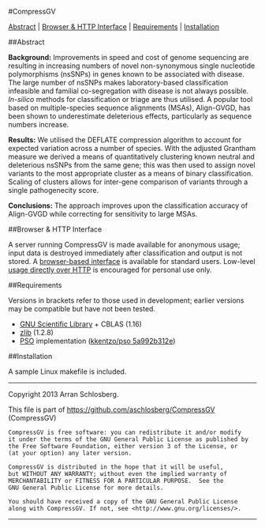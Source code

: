 #CompressGV

[Abstract](#abstract) | [Browser & HTTP Interface](#browser) | [Requirements](#req) | [Installation](#install)

##<a id="abstract"></a>Abstract

**Background:** Improvements in speed and cost of genome sequencing are resulting in increasing numbers of novel non-synonymous single nucleotide polymorphisms (nsSNPs) in genes known to be associated with disease. The large number of nsSNPs makes laboratory-based classification infeasible and familial co-segregation with disease is not always possible. *In-silico* methods for classification or triage are thus utilised. A popular tool based on multiple-species sequence alignments (MSAs), Align-GVGD, has been shown to underestimate deleterious effects, particularly as sequence numbers increase.

**Results:** We utilised the DEFLATE compression algorithm to account for expected variation across a number of species. With the adjusted Grantham measure we derived a means of quantitatively clustering known neutral and deleterious nsSNPs from the same gene; this was then used to assign novel variants to the most appropriate cluster as a means of binary classification. Scaling of clusters allows for inter-gene comparison of variants through a single pathogenecity score.

**Conclusions:** The approach improves upon the classification accuracy of Align-GVGD while correcting for sensitivity to large MSAs.

##<a id="browser"></a>Browser & HTTP Interface

A server running CompressGV is made available for anonymous usage; input data is destroyed immediately after classification and output is not stored. A [browser-based interface](http://compressgv.arranschlosberg.com) is available for standard users. Low-level [usage directly over HTTP](http://compressgv.arranschlosberg.com/#help) is encouraged for personal use only.

##<a id="requirements"></a>Requirements

Versions in brackets refer to those used in development; earlier versions may be compatible but have not been tested.

* [GNU Scientific Library](http://www.gnu.org/software/gsl/) + CBLAS (1.16)
* [zlib](http://www.zlib.net/) (1.2.8)
* [PSO](https://github.com/aschlosberg/pso) implementation ([kkentzo/pso 5a992b312e](https://github.com/kkentzo/pso/commit/5a992b312e21c421b363ed95cf5b0f7dede9890a))

##<a id="install"></a>Installation

A sample Linux makefile is included.

---------------------------------------------------------------------------------------

Copyright 2013 Arran Schlosberg.

This file is part of https://github.com/aschlosberg/CompressGV (CompressGV)

    CompressGV is free software: you can redistribute it and/or modify
    it under the terms of the GNU General Public License as published by
    the Free Software Foundation, either version 3 of the License, or
    (at your option) any later version.

    CompressGV is distributed in the hope that it will be useful,
    but WITHOUT ANY WARRANTY; without even the implied warranty of
    MERCHANTABILITY or FITNESS FOR A PARTICULAR PURPOSE.  See the
    GNU General Public License for more details.

    You should have received a copy of the GNU General Public License
    along with CompressGV. If not, see <http://www.gnu.org/licenses/>.

---------------------------------------------------------------------------------------
